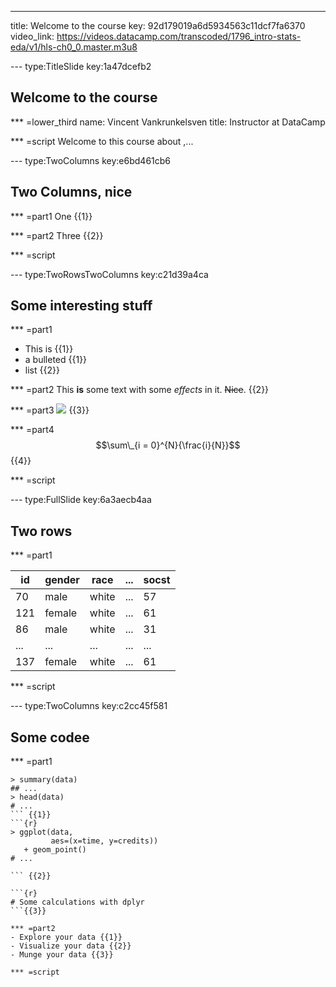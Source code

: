 ---
title: Welcome to the course
key: 92d179019a6d5934563c11dcf7fa6370
video_link: https://videos.datacamp.com/transcoded/1796_intro-stats-eda/v1/hls-ch0_0.master.m3u8

--- type:TitleSlide key:1a47dcefb2
## Welcome to the course


*** =lower_third
name: Vincent Vankrunkelsven
title: Instructor at DataCamp

*** =script
Welcome to this course about ,...


--- type:TwoColumns key:e6bd461cb6
## Two Columns, nice

*** =part1
One {{1}}

*** =part2
Three {{2}}

*** =script



--- type:TwoRowsTwoColumns key:c21d39a4ca
## Some interesting stuff

*** =part1
- This is {{1}}
- a bulleted {{1}}
- list {{2}}

*** =part2
This **is** some text with some _effects_ in it. ~~Nice~~. {{2}}

*** =part3
![](http://s3.amazonaws.com/assets.datacamp.com/production/course_3555/datasets/test_screenshot.png) {{3}}

*** =part4
$$\sum\_{i = 0}^{N}{\frac{i}{N}}$$ {{4}}

*** =script



--- type:FullSlide key:6a3aecb4aa
## Two rows

*** =part1

| id  |  gender | race  |  ... | socst |
|-----|---------|-------|------|-------|
| 70  | male    | white |  ... | 57    |
| 121 | female  | white |  ... | 61    |
| 86  | male    | white |  ... | 31    |
| ... | ...     | ...   |  ... | ...   |
| 137 | female  | white |  ... | 61    | {{1}}


*** =script



--- type:TwoColumns key:c2cc45f581
## Some codee

*** =part1
```{r}
> summary(data)
## ...
> head(data)
# ...
``` {{1}}
```{r}
> ggplot(data, 
         aes=(x=time, y=credits))
   + geom_point()
# ...

``` {{2}}

```{r}
# Some calculations with dplyr
```{{3}}

*** =part2
- Explore your data {{1}}
- Visualize your data {{2}}
- Munge your data {{3}}

*** =script


